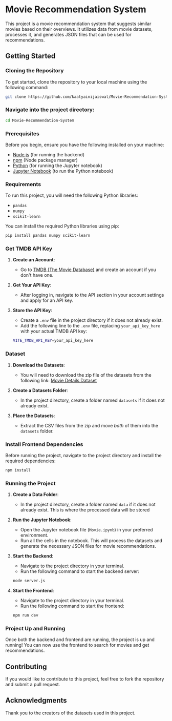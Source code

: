 # Movie Recommendation System

This project is a movie recommendation system that suggests similar movies based on their overviews. It utilizes data from movie datasets, processes it, and generates JSON files that can be used for recommendations.

## Getting Started

### Cloning the Repository

To get started, clone the repository to your local machine using the following command:

```bash
git clone https://github.com/kaatyainijaiswal/Movie-Recommendation-System
```

### Navigate into the project directory:

```bash
cd Movie-Recommendation-System
```

### Prerequisites

Before you begin, ensure you have the following installed on your machine:

- [Node.js](https://nodejs.org/) (for running the backend)
- [npm](https://www.npmjs.com/) (Node package manager)
- [Python](https://www.python.org/) (for running the Jupyter notebook)
- [Jupyter Notebook](https://jupyter.org/) (to run the Python notebook)

### Requirements

To run this project, you will need the following Python libraries:

- `pandas`
- `numpy`
- `scikit-learn`

You can install the required Python libraries using pip:

```bash
pip install pandas numpy scikit-learn
```

### Get TMDB API Key

1. **Create an Account**:

   - Go to [TMDB (The Movie Database)](https://www.themoviedb.org/) and create an account if you don't have one.

2. **Get Your API Key**:

   - After logging in, navigate to the API section in your account settings and apply for an API key.

3. **Store the API Key**:

   - Create a `.env` file in the project directory if it does not already exist.
   - Add the following line to the `.env` file, replacing `your_api_key_here` with your actual TMDB API key:

   ```bash
   VITE_TMDB_API_KEY=your_api_key_here
   ```

### Dataset

1. **Download the Datasets**:

   - You will need to download the zip file of the datasets from the following link:
     [Movie Details Dataset](https://www.kaggle.com/datasets/tmdb/tmdb-movie-metadata?select=tmdb_5000_movies.csv)

2. **Create a Datasets Folder**:

   - In the project directory, create a folder named `datasets` if it does not already exist.

3. **Place the Datasets**:
   - Extract the CSV files from the zip and move _both_ of them into the `datasets` folder.

### Install Frontend Dependencies

Before running the project, navigate to the project directory and install the required dependencies:

```bash
npm install
```

### Running the Project

1. **Create a Data Folder**:

   - In the project directory, create a folder named `data` if it does not already exist. This is where the processed data will be stored

2. **Run the Jupyter Notebook**:

   - Open the Jupyter notebook file (`Movie.ipynb`) in your preferred environment.
   - Run all the cells in the notebook. This will process the datasets and generate the necessary JSON files for movie recommendations.

3. **Start the Backend**:

   - Navigate to the project directory in your terminal.
   - Run the following command to start the backend server:

   ```bash
   node server.js
   ```

4. **Start the Frontend**:

   - Navigate to the project directory in your terminal.
   - Run the following command to start the frontend:

   ```bash
   npm run dev
   ```

### Project Up and Running

Once both the backend and frontend are running, the project is up and running! You can now use the frontend to search for movies and get recommendations.

## Contributing

If you would like to contribute to this project, feel free to fork the repository and submit a pull request.

## Acknowledgments

Thank you to the creators of the datasets used in this project.
